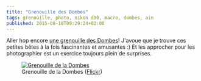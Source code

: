 ```yaml
---
title: "Grenouille des Dombes"
tags: grenouille, photo, nikon d90, macro, dombes, ain
published: 2015-08-18T09:29:24+02:00
---
```


Aller hop encore [une grenouille des Dombes](/post/frog-grenouille-dombes)! J'avoue que je trouve ces petites bêtes à la fois
fascinantes et amusantes :) Et les approcher pour les photographier est un
exercice toujours plein de surprises.

<figure class="object-center">
    <a href="/images/grenouille-frog-dombes.jpg"><img loading="lazy" src="/images/660x/grenouille-frog-dombes.jpg" alt="Grenouille de la Dombes"></a>
    <figcaption>
    Grenouille de la Dombes
    (<a href="http://www.flickr.com/photos/tigr0u/20487065090/">Flickr</a>)
    </figcaption>
</figure>
